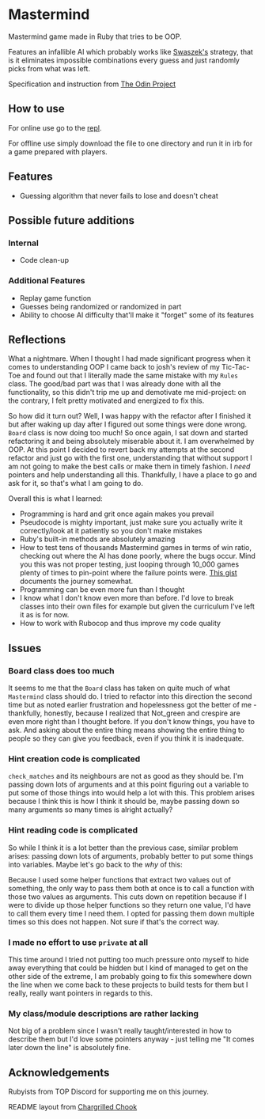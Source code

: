 # Mastermind

Mastermind game made in Ruby that tries to be OOP.

Features an infallible AI which probably works like [Swaszek's](https://mathworld.wolfram.com/Mastermind.html) strategy,
that is it eliminates impossible combinations every guess and just randomly picks from what was left.

Specification and instruction from [The Odin Project](https://www.theodinproject.com/paths/full-stack-ruby-on-rails/courses/ruby-programming/lessons/mastermind)

## How to use

For online use go to the [repl](https://replit.com/@scheals/Mastermind?v=1).

For offline use simply download the file to one directory and run it in irb for a game prepared with players.

## Features
* Guessing algorithm that never fails to lose and doesn't cheat

## Possible future additions

### Internal
* Code clean-up

### Additional Features
* Replay game function
* Guesses being randomized or randomized in part
* Ability to choose AI difficulty that'll make it "forget" some of its features


## Reflections

What a nightmare. When I thought I had made significant progress when it comes to understanding OOP I came back to josh's review of my Tic-Tac-Toe
and found out that I literally made the same mistake with my `Rules` class. The good/bad part was that I was already done with all the functionality,
so this didn't trip me up and demotivate me mid-project: on the contrary, I felt pretty motivated and energized to fix this.

So how did it turn out? Well, I was happy with the refactor after I finished it but after waking up day after I figured out some things were done wrong.
`Board` class is now doing too much! So once again, I sat down and started refactoring it and being absolutely miserable about it. I am overwhelmed by OOP.
At this point I decided to revert back my attempts at the second refactor and just go with the first one, understanding that without support I am not going
to make the best calls or make them in timely fashion. I *need* pointers and help understanding all this. Thankfully, I have a place to go and ask for it, so that's
what I am going to do.

Overall this is what I learned:
* Programming is hard and grit once again makes you prevail
* Pseudocode is mighty important, just make sure you actually write it correctly/look at it
patiently so you don't make mistakes
* Ruby's built-in methods are absolutely amazing
* How to test tens of thousands Mastermind games in terms of win ratio,
checking out where the AI has done poorly, where the bugs occur. Mind you this was not proper testing, just looping
through 10_000 games plenty of times to pin-point where the failure points were.
[This gist](https://gist.github.com/scheals/172ec36e2e4ea9b144a9bec77f3d1534) documents the journey somewhat.
* Programming can be even more fun than I thought
* I know what I don't know even more than before. I'd love to break classes into their own files for example but given the curriculum I've left it as is for now.
* How to work with Rubocop and thus improve my code quality

## Issues

### Board class does too much
It seems to me that the `Board` class has taken on quite much of what `Mastermind` class should do. I tried to refactor into this direction the second time but as noted earlier
frustration and hopelessness got the better of me - thankfully, honestly, because I realized that Not_green and crespire are even more right than I thought before. If you don't
know things, you have to ask. And asking about the entire thing means showing the entire thing to people so they can give you feedback, even if you think it is inadequate.

### Hint creation code is complicated
`check_matches` and its neighbours are not as good as they should be. I'm passing down lots of arguments and at this point figuring out a variable to put some of those things
into would help a lot with this. This problem arises because I think this is how I think it should be, maybe passing down so many arguments so many times is alright actually?

### Hint reading code is complicated
So while I think it is a lot better than the previous case, similar problem arises: passing down lots of arguments, probably better to put some things into variables.
Maybe let's go back to the *why* of this:

Because I used some helper functions that extract two values out of something, the only way to pass them both at once is to call a function with those two values as arguments.
This cuts down on repetition because if I were to divide up those helper functions so they return one value, I'd have to call them every time I need them. I opted for passing them down multiple times so this does not happen. Not sure if that's the correct way.

### I made no effort to use `private` at all
This time around I tried not putting too much pressure onto myself to hide away everything that could be hidden but I kind of managed to get on the other side of the extreme,
I am probably going to fix this somewhere down the line when we come back to these projects to build tests for them but I really, really want pointers in regards to this.

### My class/module descriptions are rather lacking
Not big of a problem since I wasn't really taught/interested in how to describe them but I'd love some pointers anyway - just telling me "It comes later down the line" is absolutely fine.

## Acknowledgements
Rubyists from TOP Discord for supporting me on this journey.

README layout from [Chargrilled Chook](https://github.com/ChargrilledChook)
